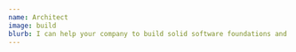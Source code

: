 ```yaml
---
name: Architect
image: build
blurb: I can help your company to build solid software foundations and organize your teams to keep shipping more features faster. I like understanding business problems thanks to event storming or example mapping to find the right solution.
---
```

